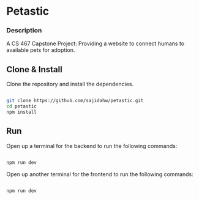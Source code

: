 # Petastic

### Description

A CS 467 Capstone Project: Providing a website to connect humans to available pets for adoption.

## Clone & Install

Clone the repository and install the dependencies.

```bash

git clone https://github.com/sajidahw/petastic.git
cd petastic
npm install

```

## Run

Open up a terminal for the backend to run the following commands:

```bash

npm run dev

```

Open up another terminal for the frontend to run the following commands:

```bash

npm run dev

```
